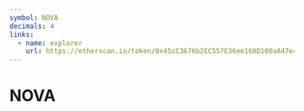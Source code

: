 ```yaml
---
symbol: NOVA
decimals: 4
links:
  - name: explorer
    url: https://etherscan.io/token/0x45cC3676b2EC557E36ee160D100aA47e4D189637
---
```


# NOVA
